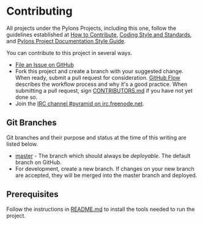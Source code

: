 # Contributing

All projects under the Pylons Projects, including this one, follow the guidelines established at [How to Contribute](https://pylonsproject.org/community-how-to-contribute.html), [Coding Style and Standards](https://pylonsproject.org/community-coding-style-standards.html), and [Pylons Project Documentation Style Guide](https://docs.pylonsproject.org/projects/docs-style-guide/).

You can contribute to this project in several ways.

* [File an Issue on GitHub](https://github.com/Pylons/pylonsproject.org/issues)
* Fork this project and create a branch with your suggested change. When ready, submit a pull request for consideration. [GitHub Flow](https://guides.github.com/introduction/flow/index.html) describes the workflow process and why it's a good practice. When submitting a pull request, sign [CONTRIBUTORS.md](https://github.com/Pylons/pylonsproject.org/blob/master/CONTRIBUTORS.md) if you have not yet done so.
* Join the [IRC channel #pyramid on irc.freenode.net](https://webchat.freenode.net/?channels=pyramid).

## Git Branches

Git branches and their purpose and status at the time of this writing are listed below.

* [master](https://github.com/Pylons/pylonsproject.org/) - The branch which should always be *deployable*. The default branch on GitHub.
* For development, create a new branch. If changes on your new branch are accepted, they will be merged into the master branch and deployed.

## Prerequisites

Follow the instructions in [README.md](https://github.com/Pylons/pylonsproject.org) to install the tools needed to run the project.
